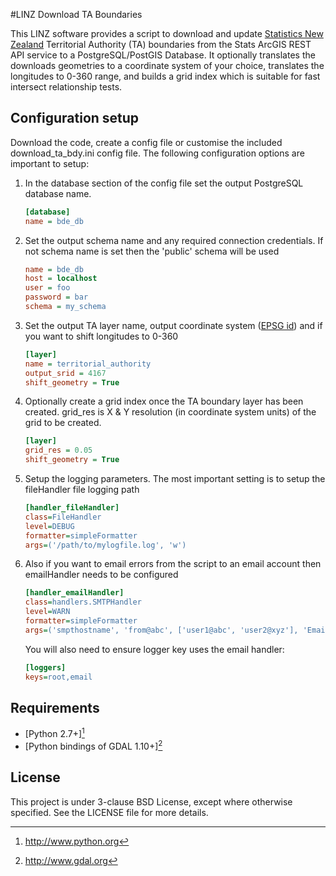 #LINZ Download TA Boundaries

This LINZ software provides a script to download and update [Statistics New Zealand](http://www.stats.govt.nz/) Territorial Authority (TA) boundaries from the Stats ArcGIS REST API service to a PostgreSQL/PostGIS Database. It optionally translates the downloads geometries to a coordinate system of your choice, translates the longitudes to 0-360 range, and builds a grid index which is suitable for fast intersect relationship tests.

## Configuration setup
Download the code, create a config file or customise the included download_ta_bdy.ini config file. The following configuration options are important to setup:

1. In the database section of the config file set the output PostgreSQL database name.
    ~~~ ini
    [database]
    name = bde_db
    ~~~
2. Set the output schema name and any required connection credentials. If not schema name is set then the 'public' schema will be used
    ~~~ ini
    name = bde_db
    host = localhost
    user = foo
    password = bar
    schema = my_schema
    ~~~
3. Set the output TA layer name, output coordinate system ([EPSG id](http://spatialreference.org)) and if you want to shift longitudes to 0-360
    ~~~ ini
    [layer]
    name = territorial_authority
    output_srid = 4167
    shift_geometry = True
    ~~~
4. Optionally create a grid index once the TA boundary layer has been created. grid_res is X & Y resolution (in coordinate system units) of the grid to be created.
    ~~~ ini
    [layer]
    grid_res = 0.05
    shift_geometry = True
    ~~~
5. Setup the logging parameters. The most important setting is to setup the fileHandler file logging path
    ~~~ ini
    [handler_fileHandler]
    class=FileHandler
    level=DEBUG
    formatter=simpleFormatter
    args=('/path/to/mylogfile.log', 'w')
    ~~~
6. Also if you want to email errors from the script to an email account then emailHandler needs to be configured
    ~~~ ini
    [handler_emailHandler]
    class=handlers.SMTPHandler
    level=WARN
    formatter=simpleFormatter
    args=('smpthostname', 'from@abc', ['user1@abc', 'user2@xyz'], 'Email Subject')
    ~~~
    
    You will also need to ensure logger key uses the email handler:
    ~~~ ini
    [loggers]
    keys=root,email
    ~~~

## Requirements

- [Python 2.7+][^python]
- [Python bindings of GDAL 1.10+][^gdal]

[^gdal]: http://www.gdal.org
[^python]: http://www.python.org

## License
This project is under 3-clause BSD License, except where otherwise specified. See the LICENSE file for more details.
